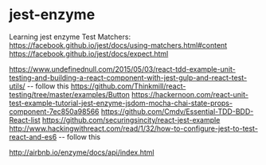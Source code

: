# jest-enzyme
Learning jest enzyme
Test Matchers:
https://facebook.github.io/jest/docs/using-matchers.html#content
https://facebook.github.io/jest/docs/expect.html

https://www.undefinednull.com/2015/05/03/react-tdd-example-unit-testing-and-building-a-react-component-with-jest-gulp-and-react-test-utils/ -- follow this
https://github.com/Thinkmill/react-testing/tree/master/examples/Button
https://hackernoon.com/react-unit-test-example-tutorial-jest-enzyme-jsdom-mocha-chai-state-props-component-7ec850a98566
https://github.com/Cmdv/Essential-TDD-BDD-React-list
https://github.com/securingsincity/react-jest-example
http://www.hackingwithreact.com/read/1/32/how-to-configure-jest-to-test-react-and-es6 -- follow this

http://airbnb.io/enzyme/docs/api/index.html

